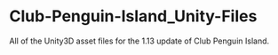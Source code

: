 # Club-Penguin-Island_Unity-Files
All of the Unity3D asset files for the 1.13 update of Club Penguin Island.
